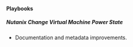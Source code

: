 
#### Playbooks
##### Nutanix Change Virtual Machine Power State
- Documentation and metadata improvements.
